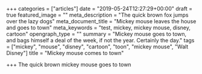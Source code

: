 +++
categories = ["articles"]
date = "2019-05-24T12:27:29+00:00"
draft = true
featured_image = ""
meta_description = "The quick brown fox jumps over the lazy dogs"
meta_document_title = "Mickey mouse leaves the house and goes to town"
meta_keywords = "test, mickey, mickey mouse, disney, cartoon"
opengraph_type = ""
summary = "Mickey mouse goes to town, and bags himself a deal of the week, if not the year. Certainly the day."
tags = ["mickey", "mouse", "disney", "cartoon", "toon", "mickey mouse", "Walt Disney"]
title = "Mickey mouse comes to town"

+++
The quick brown mickey mouse goes to town